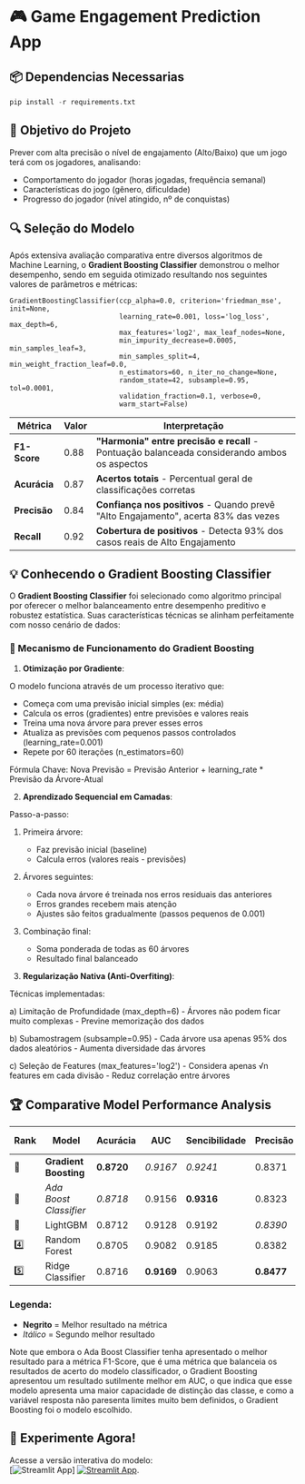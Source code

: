 # 🎮 Game Engagement Prediction App

## 📦 Dependencias Necessarias

```python
pip install -r requirements.txt
```

## 🎯 Objetivo do Projeto
Prever com alta precisão o nível de engajamento (Alto/Baixo) que um jogo terá com os jogadores, analisando:

- Comportamento do jogador (horas jogadas, frequência semanal)
- Características do jogo (gênero, dificuldade)
- Progresso do jogador (nível atingido, nº de conquistas)

## 🔍 Seleção do Modelo

Após extensiva avaliação comparativa entre diversos algoritmos de Machine Learning, o **Gradient Boosting Classifier** demonstrou o melhor desempenho, sendo em seguida otimizado resultando nos seguintes valores de parâmetros e métricas:

```{python}
GradientBoostingClassifier(ccp_alpha=0.0, criterion='friedman_mse', init=None,
                           learning_rate=0.001, loss='log_loss', max_depth=6,
                           max_features='log2', max_leaf_nodes=None,
                           min_impurity_decrease=0.0005, min_samples_leaf=3,
                           min_samples_split=4, min_weight_fraction_leaf=0.0,
                           n_estimators=60, n_iter_no_change=None,
                           random_state=42, subsample=0.95, tol=0.0001,
                           validation_fraction=0.1, verbose=0,
                           warm_start=False)
```
| Métrica       | Valor | Interpretação                                                                 |
|--------------|-------|-------------------------------------------------------------------------------|
| **F1-Score** | 0.88  | **"Harmonia" entre precisão e recall** - Pontuação balanceada considerando ambos os aspectos |
| **Acurácia** | 0.87  | **Acertos totais** - Percentual geral de classificações corretas              |
| **Precisão** | 0.84  | **Confiança nos positivos** - Quando prevê "Alto Engajamento", acerta 83% das vezes |
| **Recall**   | 0.92  | **Cobertura de positivos** - Detecta 93% dos casos reais de Alto Engajamento  |


## 💡 Conhecendo o Gradient Boosting Classifier

O **Gradient Boosting Classifier** foi selecionado como algoritmo principal por oferecer o melhor balanceamento entre desempenho preditivo e robustez estatística. Suas características técnicas se alinham perfeitamente com nosso cenário de dados:

### 🎯 Mecanismo de Funcionamento do Gradient Boosting
1. **Otimização por Gradiente**:

O modelo funciona através de um processo iterativo que:

   - Começa com uma previsão inicial simples (ex: média)
   - Calcula os erros (gradientes) entre previsões e valores reais
   - Treina uma nova árvore para prever esses erros
   - Atualiza as previsões com pequenos passos controlados (learning_rate=0.001)
   - Repete por 60 iterações (n_estimators=60)

Fórmula Chave:
Nova Previsão = Previsão Anterior + learning_rate * Previsão da Árvore-Atual

2. **Aprendizado Sequencial em Camadas**:

Passo-a-passo:
   1) Primeira árvore:
      - Faz previsão inicial (baseline)
      - Calcula erros (valores reais - previsões)

   2) Árvores seguintes:
      - Cada nova árvore é treinada nos erros residuais das anteriores
      - Erros grandes recebem mais atenção
      - Ajustes são feitos gradualmente (passos pequenos de 0.001)

   3) Combinação final:
      - Soma ponderada de todas as 60 árvores
      - Resultado final balanceado

3. **Regularização Nativa (Anti-Overfiting)**:

Técnicas implementadas:

   a) Limitação de Profundidade (max_depth=6)
      - Árvores não podem ficar muito complexas
      - Previne memorização dos dados

   b) Subamostragem (subsample=0.95)
      - Cada árvore usa apenas 95% dos dados aleatórios
      - Aumenta diversidade das árvores

   c) Seleção de Features (max_features='log2')
      - Considera apenas √n features em cada divisão
      - Reduz correlação entre árvores


## 🏆 Comparative Model Performance Analysis

| Rank | Model                     | Acurácia    | AUC       | Sencibilidade    | Precisão | F1-Score   | Tempo de Treinamento|
|------|---------------------------|-------------|-----------|-----------|-----------|------------|---------------|
| 🥇   | **Gradient Boosting**     | **0.8720**  | *0.9167* | *0.9241*   | 0.8371    | *0.8784*  | 1.6050s      |
| 🥈   | *Ada Boost Classifier*    | *0.8718*    | 0.9156   | **0.9316** | 0.8323    | **0.8792**| 0.4470s      |
| 🥉   | LightGBM                  | 0.8712     | 0.9128    | 0.9192     | *0.8390*  | 0.8772    | 1.5580s      |
| 4️⃣   | Random Forest             | 0.8705     | 0.9082    | 0.9185     | 0.8382    | 0.8765    | 1.8570s      |
| 5️⃣   | Ridge Classifier          | 0.8716     | **0.9169**| 0.9063     | **0.8477**| 0.8760    | **0.0410s**      |

### Legenda:
- **Negrito** = Melhor resultado na métrica
- *Itálico* = Segundo melhor resultado

Note que embora o Ada Boost Classifier tenha apresentado o melhor resultado para a métrica F1-Score, que é uma métrica que balanceia os resultados de acerto do modelo classificador, o Gradient Boosting apresentou um resultado sutilmente melhor em AUC, o que indica que esse modelo apresenta uma maior capacidade de distinção das classe, e como a variável resposta não paresenta limites muito bem definidos, o Gradient Boosting foi o modelo escolhido.

## 🚀 Experimente Agora!
Acesse a versão interativa do modelo:  
[![Streamlit App](https://nivelengajamentojogo.streamlit.app)]
[![Streamlit App](https://static.streamlit.io/badges/streamlit_badge_black_white.svg)](https://nivelengajamentojogo.streamlit.app).

